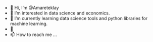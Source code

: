 - 👋 Hi, I’m @Amareteklay
- 👀 I’m interested in data science and economics.
- 🌱 I’m currently learning data science tools and python libraries for machine learning. 
- 💞️
- 📫 How to reach me ...

<!---
Amareteklay/Amareteklay is a ✨ special ✨ repository because its `README.md` (this file) appears on your GitHub profile.
You can click the Preview link to take a look at your changes.
--->
